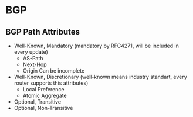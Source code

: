  # BGP
## BGP Path Attributes
* Well-Known, Mandatory (mandatory by RFC4271, will be included in every update)  
   * AS-Path
   * Next-Hop
   * Origin
Can be incomplete
* Well-Known, Discretionary (well-known means industry standart, every router supports this attributes)
   * Local Preference
   * Atomic Aggregate
* Optional, Transitive
* Optional, Non-Transitive
